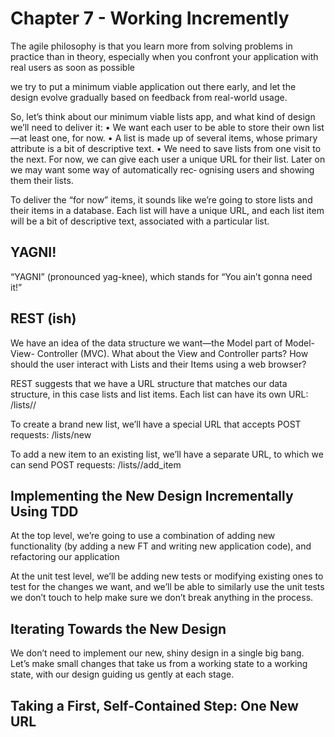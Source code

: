 # Chapter 7 - Working Incremently

The agile philosophy is that you learn more from solving problems in practice than in theory, especially when you confront your application with real users as soon as possible

we try to put a minimum viable application out there early, and let the design evolve gradually based on feedback from real-world usage.

So, let’s think about our minimum viable lists app, and what kind of design we’ll need to deliver it:
• We want each user to be able to store their own list—at least one, for now.
• A list is made up of several items, whose primary attribute is a bit of descriptive text.
• We need to save lists from one visit to the next. For now, we can give each user a unique URL for their list. Later on we may want some way of automatically rec‐ ognising users and showing them their lists.

To deliver the “for now” items, it sounds like we’re going to store lists and their items in a database. Each list will have a unique URL, and each list item will be a bit of descriptive text, associated with a particular list.

## YAGNI!

“YAGNI” (pronounced yag-knee), which stands for “You ain’t gonna need it!”

## REST (ish)

We have an idea of the data structure we want—the Model part of Model-View- Controller (MVC). What about the View and Controller parts? How should the user interact with Lists and their Items using a web browser?

REST suggests that we have a URL structure that matches our data structure, in this case lists and list items. Each list can have its own URL:
/lists/<list identifier>/

To create a brand new list, we’ll have a special URL that accepts POST requests:
/lists/new

To add a new item to an existing list, we’ll have a separate URL, to which we can send POST requests:
/lists/<list identifier>/add_item

## Implementing the New Design Incrementally Using TDD

At the top level, we’re going to use a combination of adding new functionality (by adding a new FT and writing new application code), and refactoring our application

At the unit test level, we’ll be adding new tests or modifying existing ones to test for the changes we want, and we’ll be able to similarly use the unit tests we don’t touch to help make sure we don’t break anything in the process.

## Iterating Towards the New Design

We don’t need to implement our new, shiny design in a single big bang. Let’s make small changes that take us from a working state to a working state, with our design guiding us gently at each stage.

## Taking a First, Self-Contained Step: One New URL
